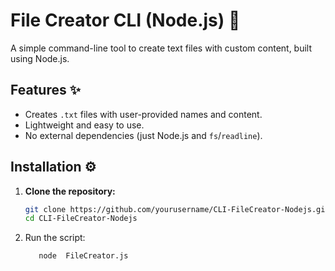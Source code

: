 # File Creator CLI (Node.js) 📄

A simple command-line tool to create text files with custom content, built using Node.js.

## Features ✨
- Creates `.txt` files with user-provided names and content.
- Lightweight and easy to use.
- No external dependencies (just Node.js and `fs`/`readline`).

## Installation ⚙️
1. **Clone the repository:**
   ```bash
   git clone https://github.com/yourusername/CLI-FileCreator-Nodejs.git
   cd CLI-FileCreator-Nodejs
2. Run the script:
   ```bash
      node  FileCreator.js
